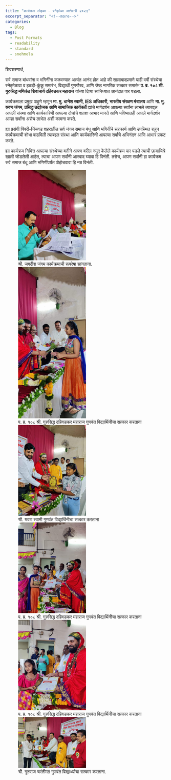 ```yaml
---
title: "कार्यक्रम सोहळा - स्नेहमेळा जानेवारी २०२३"
excerpt_separator: "<!--more-->"
categories:
  - Blog
tags:
  - Post Formats
  - readability
  - standard
  - snehmela
---
```



शिवशरणार्थ,

सर्व समाज बांधवांना व भगिनींना कळवण्यात अत्यंत आनंद होत आहे की सालाबादप्रमाणे याही वर्षी संस्थेचा स्नेहमेळावा व हळदी-कुंकू समारंभ, विद्यार्थी गुणगौरव, आणि जेष्ठ नागरिक सत्कार समारंभ **प. ब्र. १०८ श्री. गुरुसिद्ध मणिकंठ शिवाचार्य दहिवडकर महाराज** यांच्या दिव्या सानिध्यात आनंदात पार पडला. 

कार्यक्रमाला प्रमुख पाहुणे म्हणून **मा. मु. धानेश स्वामी, IES अधिकारी, भारतीय संरक्षण मंत्रालय** आणि **मा. मु. श्रवण जंगम, प्रसिद्ध उद्योजक आणि सामाजिक कार्यकर्ते** ह्यांचे मार्गदर्शन आपल्या सर्वांना लाभले त्याबद्दल आपली संस्था आणि कार्यकारिणी आपल्या दोघांचे शतशः आभार मानते आणि भविष्यातही आपले मार्गदर्शन आम्हा सर्वांना असेच लाभेल अशी कामना करते. 

ह्या प्रसंगी पिंपरी-चिंचवड शहरातील सर्व जंगम समाज बंधू आणि भगिनींचे सहकार्य आणि उपस्थित राहुन कार्यक्रमाची शोभा वाढविली त्याबद्दल संस्था आणि कार्यकारिणी आपल्या सर्वांचे अभिनंदन आणि आभार प्रकट करते. 

ह्या कार्यक्रम निमित्त आपल्या संस्थेच्या वतीने आपण वरील नमूद केलेले कार्यक्रम पार पडले त्याची छायाचित्रे खाली जोडलेली आहेत, त्याचा आपण सर्वांनी आस्वाद घ्यावा हि विनंती. तसेच, आपण सर्वांनी हा कार्यक्रम सर्व समाज बंधू आणि भगिणींपर्यंत पोहोचवावा हि नम्र विनंती.

<figure>
  <img src="/assets/images/snehmela_2023/vidyarthi_gaurav_1.jpg" alt="Snow" style="width:50%">
  <figcaption>श्री. जगदीश जंगम कार्यक्रमाची रूपरेषा सांगताना.</figcaption>

  <img src="/assets/images/snehmela_2023/vidyarthi_gaurav_2.jpg" alt="Snow" style="width:50%">
  <figcaption>प. ब्र. १०८ श्री. गुरुसिद्ध दहिवडकर महाराज गुणवंत विद्यार्थिनीचा सत्कार करताना</figcaption>

  <img src="/assets/images/snehmela_2023/vidyarthi_gaurav_3.jpg" alt="Snow" style="width:50%">
  <figcaption>श्री. श्रवण स्वामी गुणवंत विद्यार्थिनीचा सत्कार करताना</figcaption>

  <img src="/assets/images/snehmela_2023/vidyarthi_gaurav_4.jpg" alt="Snow" style="width:50%">
  <figcaption>प. ब्र. १०८ श्री. गुरुसिद्ध दहिवडकर महाराज गुणवंत विद्यार्थिनीचा सत्कार करताना</figcaption>

  <img src="/assets/images/snehmela_2023/vidyarthi_gaurav_5.jpg" alt="Snow" style="width:50%">
  <figcaption>प. ब्र. १०८ श्री. गुरुसिद्ध दहिवडकर महाराज गुणवंत विद्यार्थिनीचा सत्कार करताना</figcaption>

  <img src="/assets/images/snehmela_2023/vidyarthi_gaurav_6.jpg" alt="Snow" style="width:50%">
  <figcaption>श्री. गुरुराज चरंतीमठ गुणवंत विद्यार्थ्याचा सत्कार करताना.</figcaption>
</figure>
